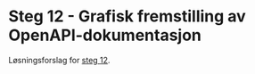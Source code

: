 # Steg 12 - Grafisk fremstilling av OpenAPI-dokumentasjon

Løsningsforslag for [steg 12](https://github.com/nrkno/dotnetskolen/tree/main#steg-12---grafisk-fremstilling-av-openapi-dokumentasjon).
